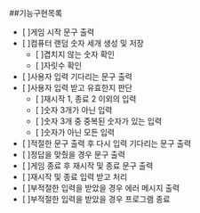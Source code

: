 ##기능구현목록   

* [ ]게임 시작 문구 출력
* [ ]컴퓨터 랜덤 숫자 세개 생성 및 저장
    * [ ]겹치지 않는 숫자 확인
    * [ ]자릿수 확인
* [ ]사용자 입력 기다리는 문구 출력
* [ ]사용자 입력 받고 유효한지 판단
    * [ ]재시작 1, 종료 2 이외의 입력
    * [ ]숫자 3개가 아닌 입력
    * [ ]숫자 3개 중 중복된 숫자가 있는 입력
    * [ ]숫자가 아닌 모든 입력
* [ ]적절한 문구 출력 후 다시 입력 기다리는 문구 출력
* [ ]정답을 맞췄을 경우 문구 출력
* [ ]게임 종료 후 재시작 및 종료 문구 출력
* [ ]재시작 및 종료 입력 받고 처리
* [ ]부적절한 입력을 받았을 경우 에러 메시지 출력
* [ ]부적절한 입력을 받았을 경우 프로그램 종료
